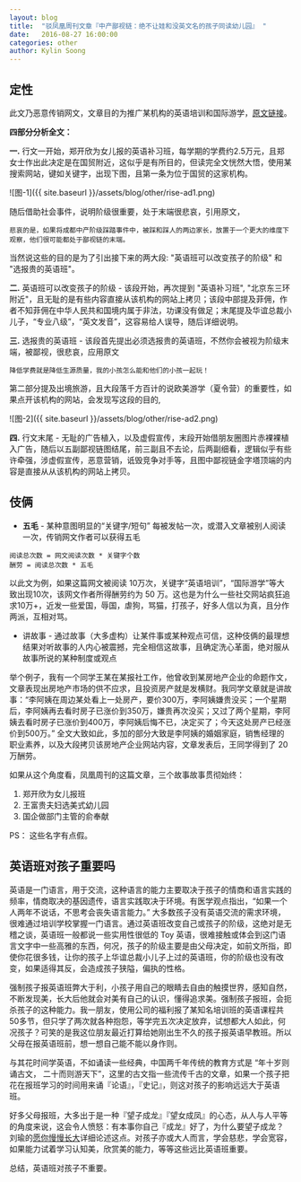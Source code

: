 ```yaml
---
layout: blog
title:  "驳凤凰周刊文章『中产鄙视链：绝不让娃和没英文名的孩子同读幼儿园』 "
date:   2016-08-27 16:00:00
categories: other
author: Kylin Soong
---
```


## 定性

此文乃恶意传销网文，文章目的为推广某机构的英语培训和国际游学，[原文链接](http://news.ifeng.com/a/20170525/51162895_0.shtml)。

**四部分分析全文：**

**一.** 行文一开始，郑开欣为女儿报的英语补习班，每学期的学费约2.5万元，且郑女士作出此决定是在国贸附近，这似乎是有所目的，但读完全文恍然大悟，使用某搜索网站，键如关键字，出现下图，且第一条为位于国贸的这家机构。

![图-1]({{ site.baseurl }}/assets/blog/other/rise-ad1.png) 

随后借助社会事件，说明阶级很重要，处于末端很悲哀，引用原文，

~~~
悲哀的是，如果将成都中产阶级踩踏事件中，被踩和踩人的两边家长，放置于一个更大的维度下观察，他们很可能都处于鄙视链的末端。
~~~

当然说这些的目的是为了引出接下来的两大段: "英语班可以改变孩子的阶级" 和 "选报贵的英语班"。

**二.** 英语班可以改变孩子的阶级 - 该段开始，再次提到 "英语补习班", "北京东三环附近"，且无耻的是有些内容直接从该机构的网站上拷贝；该段中部提及菲佣，作者不知菲佣在中华人民共和国境内属于非法，功课没有做足；末尾提及华谊总裁小儿子，“专业八级”，“英文发音”，这容易给人误导，随后详细说明。

**三.** 选报贵的英语班 - 该段首先提出必须选报贵的英语班，不然你会被视为阶级末端，被鄙视，很悲哀，应用原文

~~~
降低学费就是降低生源质量，我的小孩怎么能和他们的小孩一起玩！
~~~

第二部分提及出境旅游，且大段落千方百计的说欧美游学（夏令营）的重要性，如果点开该机构的网站，会发现写这段的目的,

![图-2]({{ site.baseurl }}/assets/blog/other/rise-ad2.png)

**四.** 行文末尾 - 无耻的广告植入，以及虚假宣传，末段开始借朋友圈图片赤裸裸植入广告，随后以五副鄙视链图结尾，前三副且不去论，后两副细看，逻辑似乎有些许牵强，涉虚假宣传，恶意营销，诋毁竞争对手等，且图中鄙视链金字塔顶端的内容是直接从从该机构的网站上拷贝。

## 伎俩

* **五毛** - 某种意图明显的“关键字/短句” 每被发帖一次，或潜入文章被别人阅读一次，传销网文作者可以获得五毛

~~~
阅读总次数 = 网文阅读次数 * 关键字个数
酬劳 = 阅读总次数 * 五毛
~~~

以此文为例，如果这篇网文被阅读 10万次，关键字“英语培训”，“国际游学”等大致出现10次，该网文作者所得酬劳约为 50 万。这也是为什么一些社交网站疯狂追求10万+，近发一些爱国，辱国，虐狗，骂猫，打孩子，好多人信以为真，且分作两派，互相对骂。

* 讲故事 - 通过故事（大多虚构）让某件事或某种观点可信，这种伎俩的最理想结果对听故事的人内心被震撼，完全相信这故事，且确定洗心革面，绝对服从故事所说的某种制度或观点

举个例子，我有一个同学王某在某报社工作，他曾收到某房地产企业的命题作文，文章表现出房地产市场的供不应求，且投资房产就是发横财。我同学文章就是讲故事：“李阿姨在周边某处看上一处房产，要价300万，李阿姨嫌贵没买；一个星期后，李阿姨再去看时房子已涨价到350万，嫌贵再次没买；又过了两个星期，李阿姨去看时房子已涨价到400万，李阿姨后悔不已，决定买了；今天这处房产已经涨价到500万。” 全文大致如此，多加的部分大致是李阿姨的婚姻家庭，销售经理的职业素养，以及大段拷贝该房地产企业网站内容，文章发表后，王同学得到了 20 万酬劳。

如果从这个角度看，凤凰周刊的这篇文章，三个故事故事贯彻始终：
1. 郑开欣为女儿报班
2. 王富贵夫妇选美式幼儿园
3. 国企做部门主管的俞奉献

PS： 这些名字有点假。

## 英语班对孩子重要吗

英语是一门语言，用于交流，这种语言的能力主要取决于孩子的情商和语言实践的频率，情商取决的基因遗传，语言实践取决于环境。有医学观点指出，“如果一个人两年不说话，不思考会丧失语言能力。” 大多数孩子没有英语交流的需求环境，很难通过培训学校掌握一门语言。通过英语班改变自己或孩子的阶级，这绝对是无稽之谈，英语班一般都说一些实用性很低的 Toy 英语，很难接触或体会到这门语言文字中一些高雅的东西，何况，孩子的阶级主要是由父母决定，如前文所指，即使你花很多钱，让你的孩子上华谊总裁小儿子上过的英语班，你的阶级也没有改变，如果适得其反，会造成孩子狭隘，偏执的性格。

强制孩子报英语班弊大于利，小孩子用自己的眼睛去自由的触摸世界，感知自然，不断发现美，长大后他就会对美有自己的认识，懂得追求美。强制孩子报班，会扼杀孩子的这种能力。我一朋友，使用公司的福利报了某知名培训班的英语课程共50多节，但只学了两次就各种抱怨，等学完五次决定放弃，试想都大人如此，何况孩子？可笑的是我这位朋友最近打算给她刚出生不久的孩子报英语早教班。所以父母在报英语班前，想一想自己能不能以身作则。

与其花时间学英语，不如诵读一些经典，中国两千年传统的教育方式是 “年十岁则诵古文， 二十而则游天下”，这里的古文指一些流传千古的文章，如果一个孩子把花在报班学习的时间用来诵『论语』，『史记』，则这对孩子的影响远远大于英语班。

好多父母报班，大多出于是一种『望子成龙』『望女成凤』的心态，从人与人平等的角度来说，这会令人愤怒：有本事你自己『成龙』好了，为什么要望子成龙？ 刘瑜的[愿你慢慢长大](http://ksoong.org/bible/v1/dushubiji/langduzhe/yujian.html#___3)详细论述这点。对孩子亦或大人而言，学会慈悲，学会宽容，如果能力试着学习认知美，欣赏美的能力，等等这些远比英语班重要。

总结，英语班对孩子不重要。

